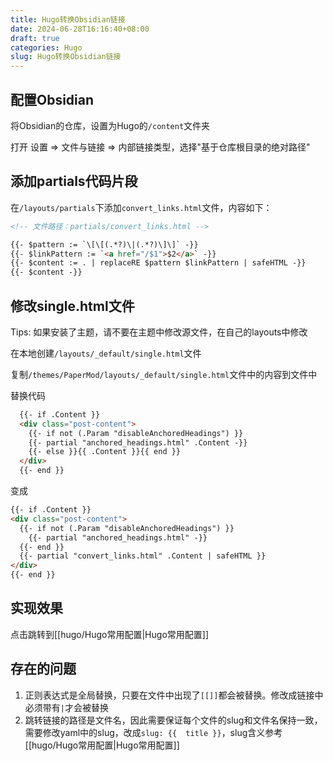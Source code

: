 ```yaml
---
title: Hugo转换Obsidian链接
date: 2024-06-28T16:16:40+08:00
draft: true
categories: Hugo
slug: Hugo转换Obsidian链接
---
```


## 配置Obsidian
将Obsidian的仓库，设置为Hugo的`/content`文件夹

打开 设置 => 文件与链接 => 内部链接类型，选择"基于仓库根目录的绝对路径"

## 添加partials代码片段
在`/layouts/partials`下添加`convert_links.html`文件，内容如下：
```html
<!-- 文件路径：partials/convert_links.html -->

{{- $pattern := `\[\[(.*?)\|(.*?)\]\]` -}}
{{- $linkPattern := `<a href="/$1">$2</a>` -}}
{{- $content := . | replaceRE $pattern $linkPattern | safeHTML -}}
{{- $content -}}
```

## 修改single.html文件
Tips: 如果安装了主题，请不要在主题中修改源文件，在自己的layouts中修改

在本地创建`/layouts/_default/single.html`文件

复制`/themes/PaperMod/layouts/_default/single.html`文件中的内容到文件中

替换代码
```html
  {{- if .Content }}
  <div class="post-content">
    {{- if not (.Param "disableAnchoredHeadings") }}
    {{- partial "anchored_headings.html" .Content -}}
    {{- else }}{{ .Content }}{{ end }}
  </div>
  {{- end }}
```
变成
```html
{{- if .Content }}
<div class="post-content">
  {{- if not (.Param "disableAnchoredHeadings") }}
    {{- partial "anchored_headings.html" -}}
  {{- end }}
  {{- partial "convert_links.html" .Content | safeHTML }}
</div>
{{- end }}
```

## 实现效果
点击跳转到[[hugo/Hugo常用配置|Hugo常用配置]]

## 存在的问题
1. 正则表达式是全局替换，只要在文件中出现了`[[]]`都会被替换。修改成链接中必须带有`|`才会被替换
2. 跳转链接的路径是文件名，因此需要保证每个文件的slug和文件名保持一致，需要修改yaml中的slug，改成`slug: {{  title }}`，slug含义参考[[hugo/Hugo常用配置|Hugo常用配置]]
